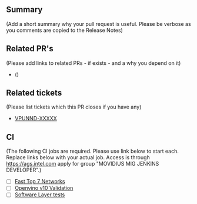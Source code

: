 ## Summary

(Add a short summary why your pull request is useful. Please be verbose as you comments are copied to the Release Notes)

## Related PR's

(Please add links to related PRs - if exists - and a why you depend on it)

* <Pr-link> (<description>)

## Related tickets

(Please list tickets which this PR closes if you have any)

* [VPUNND-XXXXX](https://jira.devtools.intel.com/browse/VPUNND-XXXXX)

## CI

(The following CI jobs are required. Please use link below to start each. Replace links below with your actual job. 
Access is through https://ags.intel.com apply for group "MOVIDIUS MIG JENKINS DEVELOPER".)

* [ ] [Fast Top 7 Networks](https://mig-ci-jenkins.ir.intel.com/job/KeemBay/job/FAST%20Top%207%20Networks/build)
* [ ] [Openvino v10 Validation](https://mig-ci-jenkins.ir.intel.com/job/KeemBay/job/openVINO-IRv10/build)
* [ ] [Software Layer tests](https://mig-ci-jenkins.ir.intel.com/job/KeemBay/job/Software%20Layer%20Unit%20Tests/build)
